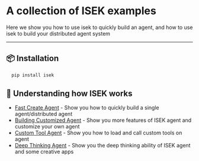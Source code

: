 # A collection of ISEK examples
Here we show you how to use isek to quickly build an agent, and how to use isek to build your distributed agent system

---

## 📦 Installation

```bash
  pip install isek
```

## 🧪 Understanding how ISEK works

- [Fast Create Agent](create_agent) - Show you how to quickly build a single agent/distributed agent
- [Building Customized Agent](create_agent_by_config) - Show you more features of ISEK agent and customize your own agent
- [Custom Tool Agent](loading_tool) - Show you how to load and call custom tools on agent
- [Deep Thinking Agent](deep_think_agent) - Show you the deep thinking ability of ISEK agent and some creative apps


